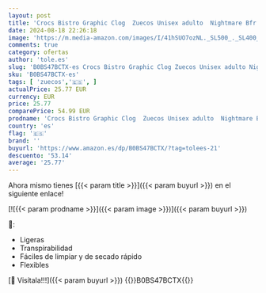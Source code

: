 ```yaml
---
layout: post
title: 'Crocs Bistro Graphic Clog  Zuecos Unisex adulto  Nightmare Bfr Xmas White  46/47 EU'
date: 2024-08-18 22:26:18
image: 'https://m.media-amazon.com/images/I/41hSUO7ozNL._SL500_._SL400_.jpg'
comments: true
category: ofertas
author: 'tole.es'
slug: 'B0BS47BCTX-es Crocs Bistro Graphic Clog Zuecos Unisex adulto Nightmare...'
sku: 'B0BS47BCTX-es'
tags: [ 'zuecos','🇪🇸', ]
actualPrice: 25.77 EUR
currency: EUR
price: 25.77
comparePrice: 54.99 EUR
prodname: 'Crocs Bistro Graphic Clog  Zuecos Unisex adulto  Nightmare Bfr Xmas White  46/47 EU'
country: 'es'
flag: '🇪🇸'
brand: ''
buyurl: 'https://www.amazon.es/dp/B0BS47BCTX/?tag=tolees-21'
descuento: '53.14'
average: '25.77'
---
```


Ahora mismo tienes [{{< param title >}}]({{< param buyurl >}}) en el siguiente enlace!

[![{{< param prodname >}}]({{< param image >}})]({{< param buyurl >}})

🔎:

- Ligeras
- Transpirabilidad
- Fáciles de limpiar y de secado rápido
- Flexibles

[🛒 Visítala!!!]({{< param buyurl >}})
{{<world>}}B0BS47BCTX{{</world>}}
